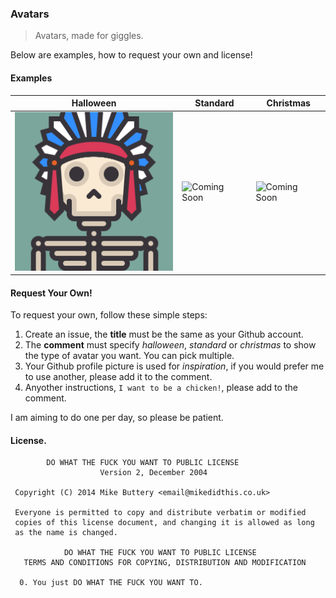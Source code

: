 ### Avatars

> Avatars, made for giggles.

Below are examples, how to request your own and license!

#### Examples
 
| Halloween  | Standard | Christmas |
| ------------- | ------------- | ------------- |
![rlemon](/rlemon/halloween.png?raw=true) | ![Coming Soon](http://i.imgur.com/dI64dcE.png) | ![Coming Soon](http://i.imgur.com/dI64dcE.png)


#### Request Your Own!

To request your own, follow these simple steps:

1. Create an issue, the **title** must be the same as your Github account.
2. The **comment** must specify *halloween*, *standard* or *christmas* to show the type of avatar you want. You can pick multiple. 
3. Your Github profile picture is used for *inspiration*, if you would prefer me to use another, please add it to the comment.
4. Anyother instructions, `I want to be a chicken!`, please add to the comment.

I am aiming to do one per day, so please be patient. 

#### License.

```
        DO WHAT THE FUCK YOU WANT TO PUBLIC LICENSE 
                    Version 2, December 2004 

 Copyright (C) 2014 Mike Buttery <email@mikedidthis.co.uk> 

 Everyone is permitted to copy and distribute verbatim or modified 
 copies of this license document, and changing it is allowed as long 
 as the name is changed. 

            DO WHAT THE FUCK YOU WANT TO PUBLIC LICENSE 
   TERMS AND CONDITIONS FOR COPYING, DISTRIBUTION AND MODIFICATION 

  0. You just DO WHAT THE FUCK YOU WANT TO.
 ```


